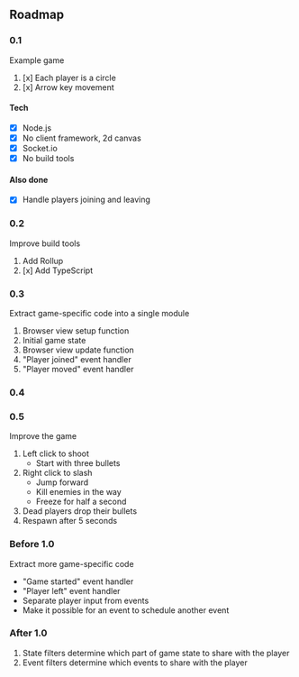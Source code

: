 ## Roadmap

### 0.1

Example game

1. [x] Each player is a circle
2. [x] Arrow key movement

#### Tech
- [x] Node.js
- [x] No client framework, 2d canvas
- [x] Socket.io
- [x] No build tools

#### Also done
- [x] Handle players joining and leaving

### 0.2

Improve build tools

1. Add Rollup
2. [x] Add TypeScript

### 0.3

Extract game-specific code into a single module

1. Browser view setup function
2. Initial game state
3. Browser view update function
4. "Player joined" event handler
5. "Player moved" event handler

### 0.4

### 0.5

Improve the game

1. Left click to shoot
   - Start with three bullets
2. Right click to slash
   - Jump forward
   - Kill enemies in the way
   - Freeze for half a second
3. Dead players drop their bullets
4. Respawn after 5 seconds

### Before 1.0

Extract more game-specific code


- "Game started" event handler
- "Player left" event handler
- Separate player input from events
- Make it possible for an event
  to schedule another event

### After 1.0

1. State filters determine which part of game state
   to share with the player
2. Event filters determine which events
   to share with the player
